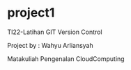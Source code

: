 # project1
TI22-Latihan GIT Version Control

Project by : Wahyu Arliansyah

Matakuliah Pengenalan CloudComputing

